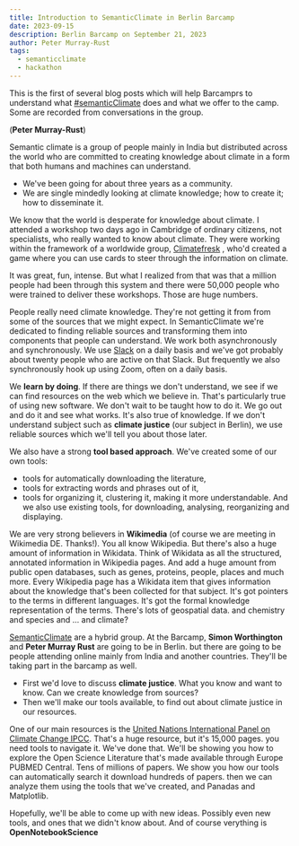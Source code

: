 ```yaml
---
title: Introduction to SemanticClimate in Berlin Barcamp
date: 2023-09-15
description: Berlin Barcamp on September 21, 2023 
author: Peter Murray-Rust
tags:
  - semanticclimate
  - hackathon
---
```



This is the first of several blog posts which will help Barcamprs to understand what [#semanticClimate](https://semanticclimate.org/p/en/) does and what we offer to the camp. Some are recorded from conversations in the group.

(**Peter Murray-Rust**)

Semantic climate is a group of people mainly in India but distributed across the world who are committed to creating knowledge about climate in a form that both humans and machines can understand.
- We've been going for about three years as a community.
- We are single mindedly looking at climate knowledge; how to create it; how to disseminate it.
  
We know that the world is desperate for knowledge about climate. I attended a workshop two days ago in Cambridge of ordinary citizens, not specialists, who really wanted to know about climate. They were working within the framework of a worldwide group, [Climatefresk](https://climatefresk.org/) , who'd created a game where you can use cards to steer through the information on climate.

It was great, fun, intense.
But what I realized from that was that a million people had been through this system and there were 50,000 people who were trained to deliver these workshops. Those are huge numbers.

People really need climate knowledge.
They're not getting it from from some of the sources that we might expect.
In SemanticClimate we're dedicated to finding reliable sources and transforming them into components that people can understand.
We work both asynchronously and synchronously. We use [Slack](https://slack.com) on a daily basis and we've got probably about twenty people who are active on that Slack. But frequently we also synchronously hook up using Zoom, often on a daily basis.

We **learn by doing**.
If there are things we don't understand, we see if we can find resources on the web which we believe in.
That's particularly true of using new software. We don't wait to be taught how to do it.
We go out and do it and see what works.
It's also true of knowledge. If we don't understand subject such as **climate justice** (our subject in Berlin), we use reliable sources which we'll tell you about those later.

We also have a strong **tool based approach**. We've created some of our own tools: 
- tools for automatically downloading the literature, 
- tools for extracting words and phrases out of it, 
- tools for organizing it, clustering it,  making it more understandable. 
And we also use existing tools, for downloading, analysing, reorganizing and displaying.

We are very strong believers in **Wikimedia** (of course we are meeting in Wikimedia DE. Thanks!).
You all know Wikipedia. But there's also a huge amount of information in Wikidata.
Think of Wikidata as all the structured, annotated information in Wikipedia pages. And add a huge amount from public open databases, such as genes, proteins, people, places and much more. Every Wikipedia page has a Wikidata item that gives information about the knowledge that's been collected for that subject.
It's got pointers to the terms in different languages.
It's got the formal knowledge representation of the terms.
There's lots of geospatial data.
and chemistry
and species
and ...
and climate?

[SemanticClimate](https://semanticclimate.org/p/en/) are a hybrid group.
At the Barcamp, **Simon Worthington** and **Peter Murray Rust** are going to be in Berlin. but there are going to be people attending online mainly from India and another countries.
They'll be taking part in the barcamp as well.

- First we'd love to discuss **climate justice**. What you know and want to know. Can we create knowledge  from sources?
- Then we'll make our tools available, to find out about climate justice in our resources.
  
One of our main resources is the [United Nations International Panel on Climate Change IPCC](https://www.ipcc.ch/). That's a huge resource, but it's 15,000 pages. you need tools to navigate it. We've done that. We'll be showing you how to explore the Open Science Literature that's made available through Europe PUBMED Central. Tens of millions of papers. We show you how our tools can automatically search it download hundreds of papers. then we can analyze them using the tools that we've created, and Panadas and Matplotlib.

Hopefully, we'll be able to come up with new ideas. Possibly even new tools, and ones that we didn't know about.
And of course verything is **OpenNotebookScience**
